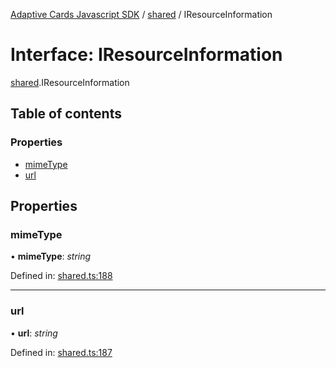 [Adaptive Cards Javascript SDK](../README.md) / [shared](../modules/shared.md) / IResourceInformation

# Interface: IResourceInformation

[shared](../modules/shared.md).IResourceInformation

## Table of contents

### Properties

- [mimeType](shared.iresourceinformation.md#mimetype)
- [url](shared.iresourceinformation.md#url)

## Properties

### mimeType

• **mimeType**: _string_

Defined in: [shared.ts:188](https://github.com/microsoft/AdaptiveCards/blob/0938a1f10/source/nodejs/adaptivecards/src/shared.ts#L188)

---

### url

• **url**: _string_

Defined in: [shared.ts:187](https://github.com/microsoft/AdaptiveCards/blob/0938a1f10/source/nodejs/adaptivecards/src/shared.ts#L187)
